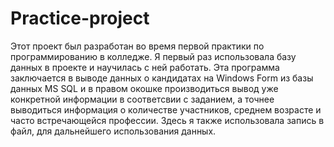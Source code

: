# Practice-project
Этот проект был разработан во время первой практики по программированию в колледже. Я первый раз использовала базу данных в проекте и научилась с ней работать. Эта программа заключается в выводе данных о кандидатах на Windows Form из базы данных MS SQL и в правом окошке производиться вывод уже конкретной информации в соответсвии с заданием, а точнее выводиться информация о количестве участников, среднем возрасте и часто встречающейся профессии. Здесь я также  использовала запись в файл, для дальнейшего использования данных. 
